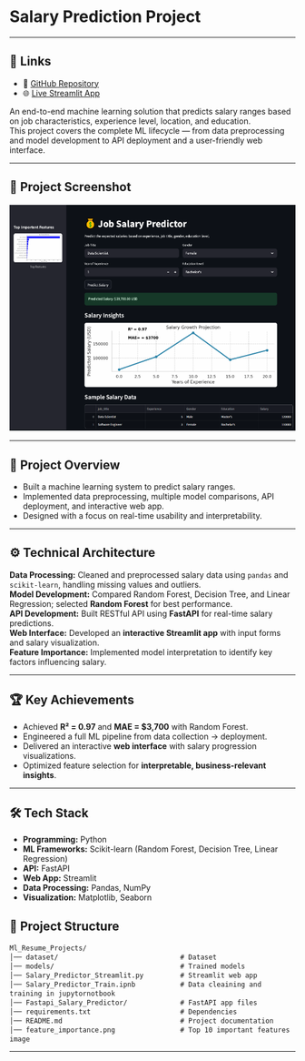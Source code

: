 # Salary Prediction Project

---

## 🔗 Links
- 📘 [GitHub Repository](https://github.com/FarazTheAnalyst/Data-Scientist-Portfolio/tree/main/SalaryPredictionProject)
- 🌐 [Live Streamlit App](https://data-scientist-portfolio-yuw3xzhkrsxs3frrprs65e.streamlit.app/)

An end-to-end machine learning solution that predicts salary ranges based on job characteristics, experience level, location, and education.  
This project covers the complete ML lifecycle — from data preprocessing and model development to API deployment and a user-friendly web interface.

---

## 📸 Project Screenshot
![Job Salary Predictor](https://github.com/FarazTheAnalyst/Data-Scientist-Portfolio/blob/main/SalaryPredictionProject/streamlit%20fronend.png)

---
## 📌 Project Overview
- Built a machine learning system to predict salary ranges.  
- Implemented data preprocessing, multiple model comparisons, API deployment, and interactive web app.  
- Designed with a focus on real-time usability and interpretability.  

---

## ⚙️ Technical Architecture
**Data Processing:** Cleaned and preprocessed salary data using `pandas` and `scikit-learn`, handling missing values and outliers.  
**Model Development:** Compared Random Forest, Decision Tree, and Linear Regression; selected **Random Forest** for best performance.  
**API Development:** Built RESTful API using **FastAPI** for real-time salary predictions.  
**Web Interface:** Developed an **interactive Streamlit app** with input forms and salary visualization.  
**Feature Importance:** Implemented model interpretation to identify key factors influencing salary.  

---

## 🏆 Key Achievements
- Achieved **R² = 0.97** and **MAE = $3,700** with Random Forest.  
- Engineered a full ML pipeline from data collection → deployment.  
- Delivered an interactive **web interface** with salary progression visualizations.  
- Optimized feature selection for **interpretable, business-relevant insights**.  

---

## 🛠️ Tech Stack
- **Programming:** Python  
- **ML Frameworks:** Scikit-learn (Random Forest, Decision Tree, Linear Regression)  
- **API:** FastAPI  
- **Web App:** Streamlit  
- **Data Processing:** Pandas, NumPy  
- **Visualization:** Matplotlib, Seaborn  



## 📂 Project Structure
```
Ml_Resume_Projects/
│── dataset/                              # Dataset
│── models/                               # Trained models
│── Salary_Predictor_Streamlit.py         # Streamlit web app
│── Salary_Predictor_Train.ipnb           # Data cleaining and training in jupytornotbook   
│── Fastapi_Salary_Predictor/             # FastAPI app files
│── requirements.txt                      # Dependencies
│── README.md                             # Project documentation
│── feature_importance.png                # Top 10 important features image
```
---





